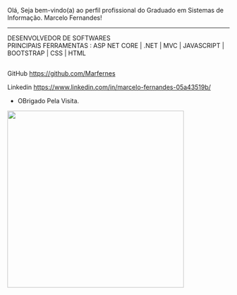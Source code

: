 Olá, Seja bem-vindo(a) ao perfil profissional do Graduado em Sistemas de Informação. Marcelo Fernandes!
<hr>
DESENVOLVEDOR DE SOFTWARES
<br>
PRINCIPAIS FERRAMENTAS  : 
ASP NET CORE |
.NET | 
MVC |
JAVASCRIPT |
BOOTSTRAP |
CSS |
HTML 


## 

 GitHub https://github.com/Marfernes

 Linkedin https://www.linkedin.com/in/marcelo-fernandes-05a43519b/



- OBrigado Pela Visita.

<img align="left" width="400" height="400" src="https://th.bing.com/th/id/OIP.cn2B5vFHGnXBEPoGY0Iv7QHaFx?pid=ImgDet&rs=1">


